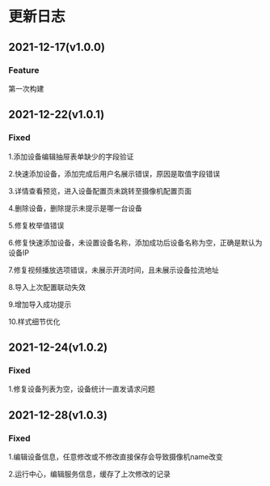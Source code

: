<!--
 * @Author: zhangfengfei
 * @Date: 2021-06-28 17:05:42
 * @LastEditTime: 2021-12-22 16:01:41
 * @LastEditors: zhangfengfei
-->

# 更新日志


## 2021-12-17(v1.0.0)

### Feature

第一次构建

## 2021-12-22(v1.0.1)

### Fixed

1.添加设备编辑抽屉表单缺少的字段验证

2.快速添加设备，添加完成后用户名展示错误，原因是取值字段错误

3.详情查看预览，进入设备配置页未跳转至摄像机配置页面

4.删除设备，删除提示未提示是哪一台设备

5.修复枚举值错误

6.修复快速添加设备，未设置设备名称，添加成功后设备名称为空，正确是默认为设备IP

7.修复视频播放选项错误，未展示开流时间，且未展示设备拉流地址

8.导入上次配置联动失效

9.增加导入成功提示

10.样式细节优化

## 2021-12-24(v1.0.2)

### Fixed

1.修复设备列表为空，设备统计一直发请求问题



## 2021-12-28(v1.0.3)

### Fixed

1.编辑设备信息，任意修改或不修改直接保存会导致摄像机name改变

2.运行中心，编辑服务信息，缓存了上次修改的记录



